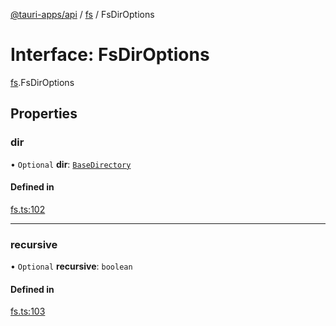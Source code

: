 [@tauri-apps/api](../README.md) / [fs](../modules/fs.md) / FsDirOptions

# Interface: FsDirOptions

[fs](../modules/fs.md).FsDirOptions

## Properties

### dir

• `Optional` **dir**: [`BaseDirectory`](../enums/fs.BaseDirectory.md)

#### Defined in

[fs.ts:102](https://github.com/tauri-apps/tauri/blob/393c774/tooling/api/src/fs.ts#L102)

___

### recursive

• `Optional` **recursive**: `boolean`

#### Defined in

[fs.ts:103](https://github.com/tauri-apps/tauri/blob/393c774/tooling/api/src/fs.ts#L103)
